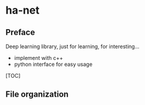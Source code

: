 # ha-net
## Preface

Deep learning library, just for learning, for interesting...

* implement with c++
* python interface for easy usage

[TOC]

## File organization

